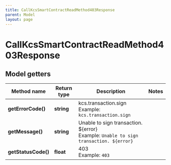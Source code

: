 ```yaml
---
title: CallKcsSmartContractReadMethod403Response
parent: Model
layout: page
---
```


# CallKcsSmartContractReadMethod403Response

## Model getters

Method name | Return type | Description | Notes
------------ | ------------- | ------------- | -------------
**getErrorCode()** | **string** | kcs.transaction.sign <br>Example: `kcs.transaction.sign` |
**getMessage()** | **string** | Unable to sign transaction. ${error} <br>Example: `Unable to sign transaction. ${error}` |
**getStatusCode()** | **float** | 403 <br>Example: `403` |

